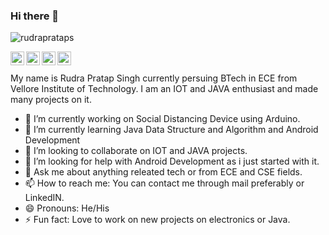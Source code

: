 ### Hi there 👋
<p align=""> <img src="https://komarev.com/ghpvc/?username=rudraprataps" alt="rudraprataps" /> </p>
<a href="https://mail.google.com/mail/u/1/rudraprataps0110@gmail.com">
<img align="left" alt="Gmail" width="22px" src="https://cdn.jsdelivr.net/npm/simple-icons@v3/icons/gmail.svg" />
</a>
<a href="https://www.linkedin.com/in/rudra-pratap-singh-369176191/">
<img align="left" alt="LinkdeIN" width="22px" src="https://cdn.jsdelivr.net/npm/simple-icons@v3/icons/linkedin.svg" />
</a>
<a href="https://twitter.com/RudraP01">
<img align="left" alt="Twitter" width="22px" src="https://cdn.jsdelivr.net/npm/simple-icons@v3/icons/twitter.svg" />
</a>
<a href="https://www.facebook.com/profile.php?id=100008243884169">
<img align="left" alt="facebook" width="22px" src="https://cdn.jsdelivr.net/npm/simple-icons@v3/icons/facebook.svg" />
</a>
<br />

<br/>
My name is Rudra Pratap Singh currently persuing BTech in ECE from Vellore Institute of Technology. I am an IOT and JAVA enthusiast and made many projects on it.  

- 🔭 I’m currently working on Social Distancing Device using Arduino. 
- 🌱 I’m currently learning Java Data Structure and Algorithm and Android Development 
- 👯 I’m looking to collaborate on IOT and JAVA projects. 
- 🤔 I’m looking for help with Android Development as i just started with it. 
- 💬 Ask me about anything releated tech or from ECE and CSE fields.
- 📫 How to reach me: You can contact me through mail preferably or LinkedIN.  
- 😄 Pronouns: He/His
- ⚡ Fun fact: Love to work on new projects on electronics or Java. 

